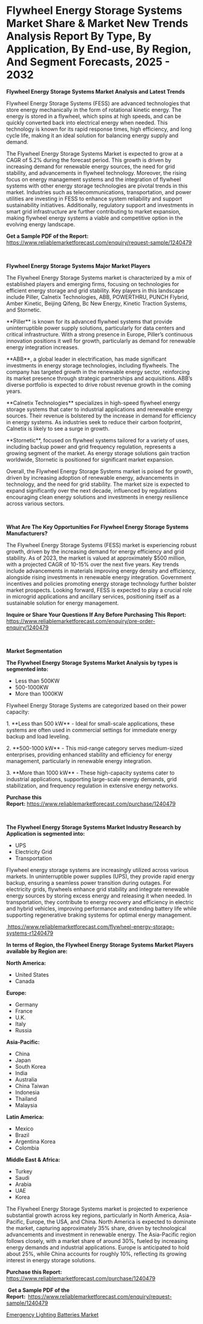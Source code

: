 <p><h1>Flywheel Energy Storage Systems Market Share & Market New Trends Analysis Report By Type, By Application, By End-use, By Region, And Segment Forecasts, 2025 - 2032</h1></p><p><strong>Flywheel Energy Storage Systems Market Analysis and Latest Trends</strong></p>
<p><p>Flywheel Energy Storage Systems (FESS) are advanced technologies that store energy mechanically in the form of rotational kinetic energy. The energy is stored in a flywheel, which spins at high speeds, and can be quickly converted back into electrical energy when needed. This technology is known for its rapid response times, high efficiency, and long cycle life, making it an ideal solution for balancing energy supply and demand.</p><p>The Flywheel Energy Storage Systems Market is expected to grow at a CAGR of 5.2% during the forecast period. This growth is driven by increasing demand for renewable energy sources, the need for grid stability, and advancements in flywheel technology. Moreover, the rising focus on energy management systems and the integration of flywheel systems with other energy storage technologies are pivotal trends in this market. Industries such as telecommunications, transportation, and power utilities are investing in FESS to enhance system reliability and support sustainability initiatives. Additionally, regulatory support and investments in smart grid infrastructure are further contributing to market expansion, making flywheel energy systems a viable and competitive option in the evolving energy landscape.</p></p>
<p><strong>Get a Sample PDF of the Report:&nbsp;</strong> <a href="https://www.reliablemarketforecast.com/enquiry/request-sample/1240479?utm_campaign=3182&utm_medium=2&utm_source=Github&utm_content=ia&utm_term=07042025&utm_id=flywheel-energy-storage-systems">https://www.reliablemarketforecast.com/enquiry/request-sample/1240479</a></p>
<p>&nbsp;</p>
<p><strong>Flywheel Energy Storage Systems Major Market Players</strong></p>
<p><p>The Flywheel Energy Storage Systems market is characterized by a mix of established players and emerging firms, focusing on technologies for efficient energy storage and grid stability. Key players in this landscape include Piller, Calnetix Technologies, ABB, POWERTHRU, PUNCH Flybrid, Amber Kinetic, Beijing Qifeng, Bc New Energy, Kinetic Traction Systems, and Stornetic.</p><p>**Piller** is known for its advanced flywheel systems that provide uninterruptible power supply solutions, particularly for data centers and critical infrastructure. With a strong presence in Europe, Piller’s continuous innovation positions it well for growth, particularly as demand for renewable energy integration increases.</p><p>**ABB**, a global leader in electrification, has made significant investments in energy storage technologies, including flywheels. The company has targeted growth in the renewable energy sector, reinforcing its market presence through strategic partnerships and acquisitions. ABB’s diverse portfolio is expected to drive robust revenue growth in the coming years.</p><p>**Calnetix Technologies** specializes in high-speed flywheel energy storage systems that cater to industrial applications and renewable energy sources. Their revenue is bolstered by the increase in demand for efficiency in energy systems. As industries seek to reduce their carbon footprint, Calnetix is likely to see a surge in growth.</p><p>**Stornetic**, focused on flywheel systems tailored for a variety of uses, including backup power and grid frequency regulation, represents a growing segment of the market. As energy storage solutions gain traction worldwide, Stornetic is positioned for significant market expansion.</p><p>Overall, the Flywheel Energy Storage Systems market is poised for growth, driven by increasing adoption of renewable energy, advancements in technology, and the need for grid stability. The market size is expected to expand significantly over the next decade, influenced by regulations encouraging clean energy solutions and investments in energy resilience across various sectors.</p></p>
<p>&nbsp;</p>
<p><strong>What Are The Key Opportunities For Flywheel Energy Storage Systems Manufacturers?</strong></p>
<p><p>The Flywheel Energy Storage Systems (FESS) market is experiencing robust growth, driven by the increasing demand for energy efficiency and grid stability. As of 2023, the market is valued at approximately $500 million, with a projected CAGR of 10-15% over the next five years. Key trends include advancements in materials improving energy density and efficiency, alongside rising investments in renewable energy integration. Government incentives and policies promoting energy storage technology further bolster market prospects. Looking forward, FESS is expected to play a crucial role in microgrid applications and ancillary services, positioning itself as a sustainable solution for energy management.</p></p>
<p><strong>Inquire or Share Your Questions If Any Before Purchasing This Report:</strong> <a href="https://www.reliablemarketforecast.com/enquiry/pre-order-enquiry/1240479?utm_campaign=3182&utm_medium=2&utm_source=Github&utm_content=ia&utm_term=07042025&utm_id=flywheel-energy-storage-systems">https://www.reliablemarketforecast.com/enquiry/pre-order-enquiry/1240479</a></p>
<p>&nbsp;</p>
<p><strong>Market Segmentation</strong></p>
<p><strong>The Flywheel Energy Storage Systems Market Analysis by types is segmented into:</strong></p>
<p><ul><li>Less than 500KW</li><li>500-1000KW</li><li>More than 1000KW</li></ul></p>
<p><p>Flywheel Energy Storage Systems are categorized based on their power capacity: </p><p>1. **Less than 500 kW** - Ideal for small-scale applications, these systems are often used in commercial settings for immediate energy backup and load leveling. </p><p>2. **500-1000 kW** - This mid-range category serves medium-sized enterprises, providing enhanced stability and efficiency for energy management, particularly in renewable energy integration.</p><p>3. **More than 1000 kW** - These high-capacity systems cater to industrial applications, supporting large-scale energy demands, grid stabilization, and frequency regulation in extensive energy networks.</p></p>
<p><strong>Purchase this Report:&nbsp;</strong><a href="https://www.reliablemarketforecast.com/purchase/1240479?utm_campaign=3182&utm_medium=2&utm_source=Github&utm_content=ia&utm_term=07042025&utm_id=flywheel-energy-storage-systems">https://www.reliablemarketforecast.com/purchase/1240479</a></p>
<p>&nbsp;</p>
<p><strong>The Flywheel Energy Storage Systems Market Industry Research by Application is segmented into:</strong></p>
<p><ul><li>UPS</li><li>Electricity Grid</li><li>Transportation</li></ul></p>
<p><p>Flywheel energy storage systems are increasingly utilized across various markets. In uninterruptible power supplies (UPS), they provide rapid energy backup, ensuring a seamless power transition during outages. For electricity grids, flywheels enhance grid stability and integrate renewable energy sources by storing excess energy and releasing it when needed. In transportation, they contribute to energy recovery and efficiency in electric and hybrid vehicles, improving performance and extending battery life while supporting regenerative braking systems for optimal energy management.</p></p>
<p><a href="https://www.reliablemarketforecast.com/flywheel-energy-storage-systems-r1240479?utm_campaign=3182&utm_medium=2&utm_source=Github&utm_content=ia&utm_term=07042025&utm_id=flywheel-energy-storage-systems">&nbsp;https://www.reliablemarketforecast.com/flywheel-energy-storage-systems-r1240479</a></p>
<p><strong>In terms of Region, the Flywheel Energy Storage Systems Market Players available by Region are:</strong></p>
<p>
    <p> <strong> North America: </strong>
        <ul>
            <li>United States</li>
            <li>Canada</li>
        </ul>
        </p> 
    <p> <strong> Europe: </strong>
        <ul>
            <li>Germany</li>
            <li>France</li>
            <li>U.K.</li>
            <li>Italy</li>
            <li>Russia</li>
        </ul>
        </p> 
    <p> <strong> Asia-Pacific: </strong>
        <ul>
            <li>China</li>
            <li>Japan</li>
            <li>South Korea</li>
            <li>India</li>
            <li>Australia</li>
            <li>China Taiwan</li>
            <li>Indonesia</li>
            <li>Thailand</li>
            <li>Malaysia</li>
        </ul>
        </p> 
    <p> <strong> Latin America: </strong>
        <ul>
            <li>Mexico</li>
            <li>Brazil</li>
            <li>Argentina Korea</li>
            <li>Colombia</li>
        </ul>
        </p> 
    <p> <strong> Middle East & Africa: </strong>
        <ul>
            <li>Turkey</li>
            <li>Saudi</li>
            <li>Arabia</li>
            <li>UAE</li>
            <li>Korea</li>
        </ul>
    </p>
    </p>
<p><p>The Flywheel Energy Storage Systems market is projected to experience substantial growth across key regions, particularly in North America, Asia-Pacific, Europe, the USA, and China. North America is expected to dominate the market, capturing approximately 35% share, driven by technological advancements and investment in renewable energy. The Asia-Pacific region follows closely, with a market share of around 30%, fueled by increasing energy demands and industrial applications. Europe is anticipated to hold about 25%, while China accounts for roughly 10%, reflecting its growing interest in energy storage solutions.</p></p>
<p><strong>Purchase this Report: </strong><a href="https://www.reliablemarketforecast.com/purchase/1240479?utm_campaign=3182&utm_medium=2&utm_source=Github&utm_content=ia&utm_term=07042025&utm_id=flywheel-energy-storage-systems">https://www.reliablemarketforecast.com/purchase/1240479</a></p>
<p>&nbsp;<strong>Get a Sample PDF of the Report:&nbsp;&nbsp;</strong><a href="https://www.reliablemarketforecast.com/enquiry/request-sample/1240479?utm_campaign=3182&utm_medium=2&utm_source=Github&utm_content=ia&utm_term=07042025&utm_id=flywheel-energy-storage-systems">https://www.reliablemarketforecast.com/enquiry/request-sample/1240479</a></p>
<p><strong></strong></p>
<p><p><a href="https://github.com/donkalucine10/Market-Research-Report-List-1/blob/main/emergency-lighting-batteries-market.md?utm_campaign=3182&utm_medium=2&utm_source=Github&utm_content=ia&utm_term=07042025&utm_id=flywheel-energy-storage-systems">Emergency Lighting Batteries Market</a></p></p>